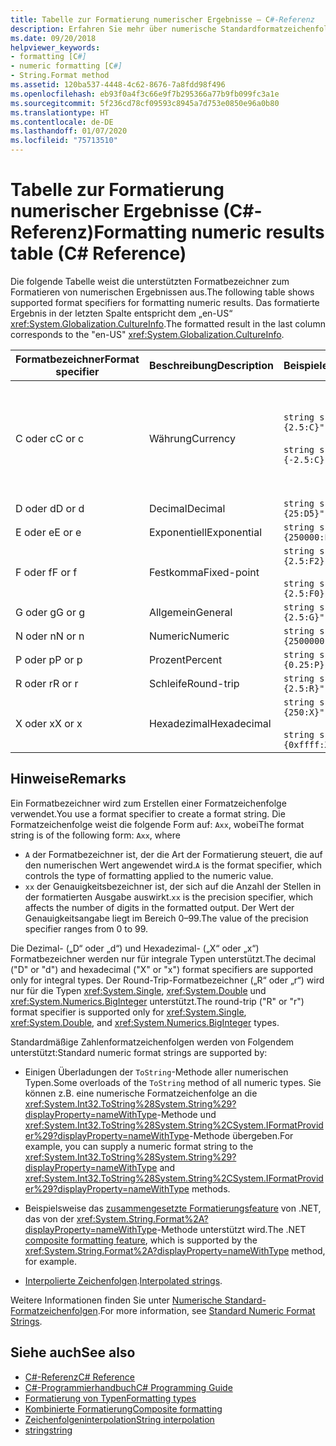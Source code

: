 ```yaml
---
title: Tabelle zur Formatierung numerischer Ergebnisse – C#-Referenz
description: Erfahren Sie mehr über numerische Standardformatzeichenfolgen in C#
ms.date: 09/20/2018
helpviewer_keywords:
- formatting [C#]
- numeric formatting [C#]
- String.Format method
ms.assetid: 120ba537-4448-4c62-8676-7a8fdd98f496
ms.openlocfilehash: eb93f0a4f3c66e9f7b295366a77b9fb099fc3a1e
ms.sourcegitcommit: 5f236cd78cf09593c8945a7d753e0850e96a0b80
ms.translationtype: HT
ms.contentlocale: de-DE
ms.lasthandoff: 01/07/2020
ms.locfileid: "75713510"
---
```

# <a name="formatting-numeric-results-table-c-reference"></a><span data-ttu-id="521a1-103">Tabelle zur Formatierung numerischer Ergebnisse (C#-Referenz)</span><span class="sxs-lookup"><span data-stu-id="521a1-103">Formatting numeric results table (C# Reference)</span></span>

<span data-ttu-id="521a1-104">Die folgende Tabelle weist die unterstützten Formatbezeichner zum Formatieren von numerischen Ergebnissen aus.</span><span class="sxs-lookup"><span data-stu-id="521a1-104">The following table shows supported format specifiers for formatting numeric results.</span></span> <span data-ttu-id="521a1-105">Das formatierte Ergebnis in der letzten Spalte entspricht dem „en-US“ <xref:System.Globalization.CultureInfo>.</span><span class="sxs-lookup"><span data-stu-id="521a1-105">The formatted result in the last column corresponds to the "en-US" <xref:System.Globalization.CultureInfo>.</span></span>

|<span data-ttu-id="521a1-106">Formatbezeichner</span><span class="sxs-lookup"><span data-stu-id="521a1-106">Format specifier</span></span>|<span data-ttu-id="521a1-107">Beschreibung</span><span class="sxs-lookup"><span data-stu-id="521a1-107">Description</span></span>|<span data-ttu-id="521a1-108">Beispiele</span><span class="sxs-lookup"><span data-stu-id="521a1-108">Examples</span></span>|<span data-ttu-id="521a1-109">Ergebnis</span><span class="sxs-lookup"><span data-stu-id="521a1-109">Result</span></span>|  
|----------------------|-----------------|--------------|------------|  
|<span data-ttu-id="521a1-110">C oder c</span><span class="sxs-lookup"><span data-stu-id="521a1-110">C or c</span></span>|<span data-ttu-id="521a1-111">Währung</span><span class="sxs-lookup"><span data-stu-id="521a1-111">Currency</span></span>|`string s = $"{2.5:C}";`<br /><br /> `string s = $"{-2.5:C}";`|<span data-ttu-id="521a1-112">\\$2.50</span><span class="sxs-lookup"><span data-stu-id="521a1-112">\\$2.50</span></span><br /><br /> <span data-ttu-id="521a1-113">(\\$2.50)</span><span class="sxs-lookup"><span data-stu-id="521a1-113">(\\$2.50)</span></span>|  
|<span data-ttu-id="521a1-114">D oder d</span><span class="sxs-lookup"><span data-stu-id="521a1-114">D or d</span></span>|<span data-ttu-id="521a1-115">Decimal</span><span class="sxs-lookup"><span data-stu-id="521a1-115">Decimal</span></span>|`string s = $"{25:D5}";`|<span data-ttu-id="521a1-116">00025</span><span class="sxs-lookup"><span data-stu-id="521a1-116">00025</span></span>|  
|<span data-ttu-id="521a1-117">E oder e</span><span class="sxs-lookup"><span data-stu-id="521a1-117">E or e</span></span>|<span data-ttu-id="521a1-118">Exponentiell</span><span class="sxs-lookup"><span data-stu-id="521a1-118">Exponential</span></span>|`string s = $"{250000:E2}";`|<span data-ttu-id="521a1-119">2.50E + 005</span><span class="sxs-lookup"><span data-stu-id="521a1-119">2.50E+005</span></span>|  
|<span data-ttu-id="521a1-120">F oder f</span><span class="sxs-lookup"><span data-stu-id="521a1-120">F or f</span></span>|<span data-ttu-id="521a1-121">Festkomma</span><span class="sxs-lookup"><span data-stu-id="521a1-121">Fixed-point</span></span>|`string s = $"{2.5:F2}";`<br /><br /> `string s = $"{2.5:F0}";`|<span data-ttu-id="521a1-122">2.50</span><span class="sxs-lookup"><span data-stu-id="521a1-122">2.50</span></span><br /><br /> <span data-ttu-id="521a1-123">3</span><span class="sxs-lookup"><span data-stu-id="521a1-123">3</span></span>|  
|<span data-ttu-id="521a1-124">G oder g</span><span class="sxs-lookup"><span data-stu-id="521a1-124">G or g</span></span>|<span data-ttu-id="521a1-125">Allgemein</span><span class="sxs-lookup"><span data-stu-id="521a1-125">General</span></span>|`string s = $"{2.5:G}";`|<span data-ttu-id="521a1-126">2.5</span><span class="sxs-lookup"><span data-stu-id="521a1-126">2.5</span></span>|  
|<span data-ttu-id="521a1-127">N oder n</span><span class="sxs-lookup"><span data-stu-id="521a1-127">N or n</span></span>|<span data-ttu-id="521a1-128">Numeric</span><span class="sxs-lookup"><span data-stu-id="521a1-128">Numeric</span></span>|`string s = $"{2500000:N}";`|<span data-ttu-id="521a1-129">2,500,000.00</span><span class="sxs-lookup"><span data-stu-id="521a1-129">2,500,000.00</span></span>|  
|<span data-ttu-id="521a1-130">P oder p</span><span class="sxs-lookup"><span data-stu-id="521a1-130">P or p</span></span>|<span data-ttu-id="521a1-131">Prozent</span><span class="sxs-lookup"><span data-stu-id="521a1-131">Percent</span></span>|`string s = $"{0.25:P}";`|<span data-ttu-id="521a1-132">25.00%</span><span class="sxs-lookup"><span data-stu-id="521a1-132">25.00%</span></span>|  
|<span data-ttu-id="521a1-133">R oder r</span><span class="sxs-lookup"><span data-stu-id="521a1-133">R or r</span></span>|<span data-ttu-id="521a1-134">Schleife</span><span class="sxs-lookup"><span data-stu-id="521a1-134">Round-trip</span></span>|`string s = $"{2.5:R}";`|<span data-ttu-id="521a1-135">2.5</span><span class="sxs-lookup"><span data-stu-id="521a1-135">2.5</span></span>|  
|<span data-ttu-id="521a1-136">X oder x</span><span class="sxs-lookup"><span data-stu-id="521a1-136">X or x</span></span>|<span data-ttu-id="521a1-137">Hexadezimal</span><span class="sxs-lookup"><span data-stu-id="521a1-137">Hexadecimal</span></span>|`string s = $"{250:X}";`<br /><br /> `string s = $"{0xffff:X}";`|<span data-ttu-id="521a1-138">FA</span><span class="sxs-lookup"><span data-stu-id="521a1-138">FA</span></span><br /><br /> <span data-ttu-id="521a1-139">FFFF</span><span class="sxs-lookup"><span data-stu-id="521a1-139">FFFF</span></span>|  

## <a name="remarks"></a><span data-ttu-id="521a1-140">Hinweise</span><span class="sxs-lookup"><span data-stu-id="521a1-140">Remarks</span></span>

<span data-ttu-id="521a1-141">Ein Formatbezeichner wird zum Erstellen einer Formatzeichenfolge verwendet.</span><span class="sxs-lookup"><span data-stu-id="521a1-141">You use a format specifier to create a format string.</span></span> <span data-ttu-id="521a1-142">Die Formatzeichenfolge weist die folgende Form auf: `Axx`, wobei</span><span class="sxs-lookup"><span data-stu-id="521a1-142">The format string is of the following form: `Axx`, where</span></span>

- <span data-ttu-id="521a1-143">`A` der Formatbezeichner ist, der die Art der Formatierung steuert, die auf den numerischen Wert angewendet wird.</span><span class="sxs-lookup"><span data-stu-id="521a1-143">`A` is the format specifier, which controls the type of formatting applied to the numeric value.</span></span>
- <span data-ttu-id="521a1-144">`xx` der Genauigkeitsbezeichner ist, der sich auf die Anzahl der Stellen in der formatierten Ausgabe auswirkt.</span><span class="sxs-lookup"><span data-stu-id="521a1-144">`xx` is the precision specifier, which affects the number of digits in the formatted output.</span></span> <span data-ttu-id="521a1-145">Der Wert der Genauigkeitsangabe liegt im Bereich 0–99.</span><span class="sxs-lookup"><span data-stu-id="521a1-145">The value of the precision specifier ranges from 0 to 99.</span></span>

<span data-ttu-id="521a1-146">Die Dezimal- („D“ oder „d“) und Hexadezimal- („X“ oder „x“) Formatbezeichner werden nur für integrale Typen unterstützt.</span><span class="sxs-lookup"><span data-stu-id="521a1-146">The decimal ("D" or "d") and hexadecimal ("X" or "x") format specifiers are supported only for integral types.</span></span> <span data-ttu-id="521a1-147">Der Round-Trip-Formatbezeichner („R“ oder „r“) wird nur für die Typen <xref:System.Single>, <xref:System.Double> und <xref:System.Numerics.BigInteger> unterstützt.</span><span class="sxs-lookup"><span data-stu-id="521a1-147">The round-trip ("R" or "r") format specifier is supported only for <xref:System.Single>, <xref:System.Double>, and <xref:System.Numerics.BigInteger> types.</span></span>

<span data-ttu-id="521a1-148">Standardmäßige Zahlenformatzeichenfolgen werden von Folgendem unterstützt:</span><span class="sxs-lookup"><span data-stu-id="521a1-148">Standard numeric format strings are supported by:</span></span>

- <span data-ttu-id="521a1-149">Einigen Überladungen der `ToString`-Methode aller numerischen Typen.</span><span class="sxs-lookup"><span data-stu-id="521a1-149">Some overloads of the `ToString` method of all numeric types.</span></span> <span data-ttu-id="521a1-150">Sie können z.B. eine numerische Formatzeichenfolge an die <xref:System.Int32.ToString%28System.String%29?displayProperty=nameWithType>-Methode und <xref:System.Int32.ToString%28System.String%2CSystem.IFormatProvider%29?displayProperty=nameWithType>-Methode übergeben.</span><span class="sxs-lookup"><span data-stu-id="521a1-150">For example, you can supply a numeric format string to the <xref:System.Int32.ToString%28System.String%29?displayProperty=nameWithType> and <xref:System.Int32.ToString%28System.String%2CSystem.IFormatProvider%29?displayProperty=nameWithType> methods.</span></span>

- <span data-ttu-id="521a1-151">Beispielsweise das [zusammengesetzte Formatierungsfeature](../../../standard/base-types/composite-formatting.md) von .NET, das von der <xref:System.String.Format%2A?displayProperty=nameWithType>-Methode unterstützt wird.</span><span class="sxs-lookup"><span data-stu-id="521a1-151">The .NET [composite formatting feature](../../../standard/base-types/composite-formatting.md), which is supported by the <xref:System.String.Format%2A?displayProperty=nameWithType> method, for example.</span></span>

- <span data-ttu-id="521a1-152">[Interpolierte Zeichenfolgen](../tokens/interpolated.md).</span><span class="sxs-lookup"><span data-stu-id="521a1-152">[Interpolated strings](../tokens/interpolated.md).</span></span>

<span data-ttu-id="521a1-153">Weitere Informationen finden Sie unter [Numerische Standard-Formatzeichenfolgen](../../../standard/base-types/standard-numeric-format-strings.md).</span><span class="sxs-lookup"><span data-stu-id="521a1-153">For more information, see [Standard Numeric Format Strings](../../../standard/base-types/standard-numeric-format-strings.md).</span></span>

## <a name="see-also"></a><span data-ttu-id="521a1-154">Siehe auch</span><span class="sxs-lookup"><span data-stu-id="521a1-154">See also</span></span>

- [<span data-ttu-id="521a1-155">C#-Referenz</span><span class="sxs-lookup"><span data-stu-id="521a1-155">C# Reference</span></span>](../index.md)
- [<span data-ttu-id="521a1-156">C#-Programmierhandbuch</span><span class="sxs-lookup"><span data-stu-id="521a1-156">C# Programming Guide</span></span>](../../programming-guide/index.md)
- [<span data-ttu-id="521a1-157">Formatierung von Typen</span><span class="sxs-lookup"><span data-stu-id="521a1-157">Formatting types</span></span>](../../../standard/base-types/formatting-types.md)
- [<span data-ttu-id="521a1-158">Kombinierte Formatierung</span><span class="sxs-lookup"><span data-stu-id="521a1-158">Composite formatting</span></span>](../../../standard/base-types/composite-formatting.md)
- [<span data-ttu-id="521a1-159">Zeichenfolgeninterpolation</span><span class="sxs-lookup"><span data-stu-id="521a1-159">String interpolation</span></span>](../tokens/interpolated.md)
- [<span data-ttu-id="521a1-160">string</span><span class="sxs-lookup"><span data-stu-id="521a1-160">string</span></span>](../builtin-types/reference-types.md)
